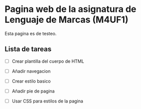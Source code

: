 # Pagina web de la asignatura de Lenguaje de Marcas (M4UF1)

Esta pagina es de testeo. 

## Lista de tareas

- [ ] Crear plantilla del cuerpo de HTML

- [ ] Añadir navegacion

- [ ] Crear estilo basico

- [ ] Añadir pie de pagina

- [ ] Usar CSS para estilos de la pagina

